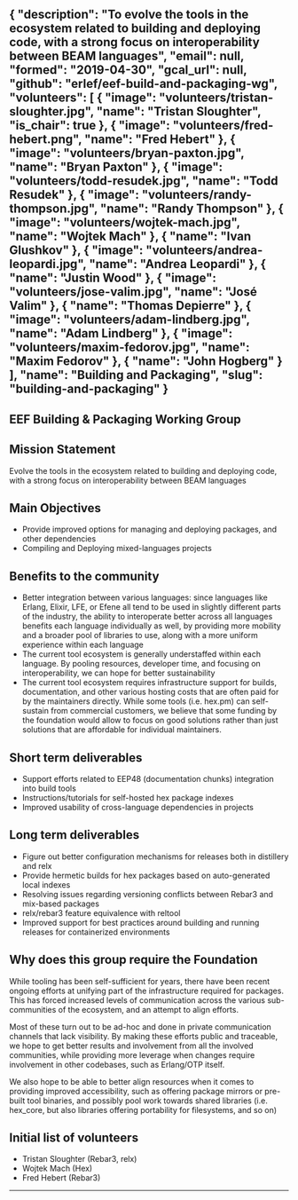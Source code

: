{
  "description": "To evolve the tools in the ecosystem related to building and deploying code, with a strong focus on interoperability between BEAM languages",
  "email": null,
  "formed": "2019-04-30",
  "gcal_url": null,
  "github": "erlef/eef-build-and-packaging-wg",
  "volunteers": [
    {
      "image": "volunteers/tristan-sloughter.jpg",
      "name": "Tristan Sloughter",
      "is_chair": true
    },
    {
      "image": "volunteers/fred-hebert.png",
      "name": "Fred Hebert"
    },
    {
      "image": "volunteers/bryan-paxton.jpg",
      "name": "Bryan Paxton"
    },
    {
      "image": "volunteers/todd-resudek.jpg",
      "name": "Todd Resudek"
    },
    {
      "image": "volunteers/randy-thompson.jpg",
      "name": "Randy Thompson"
    },
    {
      "image": "volunteers/wojtek-mach.jpg",
      "name": "Wojtek Mach"
    },
    {
      "name": "Ivan Glushkov"
    },
    {
      "image": "volunteers/andrea-leopardi.jpg",
      "name": "Andrea Leopardi"
    },
    {
      "name": "Justin Wood"
    },
    {
      "image": "volunteers/jose-valim.jpg",
      "name": "José Valim"
    },
    {
      "name": "Thomas Depierre"
    },
    {
      "image": "volunteers/adam-lindberg.jpg",
      "name": "Adam Lindberg"
    },
    {
      "image": "volunteers/maxim-fedorov.jpg",
      "name": "Maxim Fedorov"
    },
    {
      "name": "John Hogberg"
    }
  ],
  "name": "Building and Packaging",
  "slug": "building-and-packaging"
}
---
EEF Building & Packaging Working Group
---

## Mission Statement
Evolve the tools in the ecosystem related to building and deploying code, with a strong focus on interoperability between BEAM languages

## Main Objectives
- Provide improved options for managing and deploying packages, and other dependencies
- Compiling and Deploying mixed-languages projects

## Benefits to the community
- Better integration between various languages: since languages like Erlang, Elixir, LFE, or Efene all tend to be used in slightly different parts of the industry, the ability to interoperate better across all languages benefits each language individually as well, by providing more mobility and a broader pool of libraries to use, along with a more uniform experience within each language
- The current tool ecosystem is generally understaffed within each language. By pooling resources, developer time, and focusing on interoperability, we can hope for better sustainability
- The current tool ecosystem requires infrastructure support for builds, documentation, and other various hosting costs that are often paid for by the maintainers directly. While some tools (i.e. hex.pm) can self-sustain from commercial customers, we believe that some funding by the foundation would allow to focus on good solutions rather than just solutions that are affordable for individual maintainers.

## Short term deliverables
- Support efforts related to EEP48 (documentation chunks) integration into build tools
- Instructions/tutorials for self-hosted hex package indexes
- Improved usability of cross-language dependencies in projects

## Long term deliverables
- Figure out better configuration mechanisms for releases both in distillery and relx
- Provide hermetic builds for hex packages based on auto-generated local indexes
- Resolving issues regarding versioning conflicts between Rebar3 and mix-based packages
- relx/rebar3 feature equivalence with reltool
- Improved support for best practices around building and running releases for containerized environments

## Why does this group require the Foundation
While tooling has been self-sufficient for years, there have been recent ongoing efforts at unifying part of the infrastructure required for packages. This has forced increased levels of communication across the various sub-communities of the ecosystem, and an attempt to align efforts.

Most of these turn out to be ad-hoc and done in private communication channels that lack visibility. By making these efforts public and traceable, we hope to get better results and involvement from all the involved communities, while providing more leverage when changes require involvement in other codebases, such as Erlang/OTP itself.

We also hope to be able to better align resources when it comes to providing improved accessibility, such as offering package mirrors or pre-built tool binaries, and possibly pool work towards shared libraries (i.e. hex_core, but also libraries offering portability for filesystems, and so on)

## Initial list of volunteers
- Tristan Sloughter (Rebar3, relx)
- Wojtek Mach (Hex)
- Fred Hebert (Rebar3)

-------
